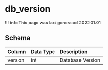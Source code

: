 # db_version

!!! info
	This page was last generated 2022.01.01

## Schema

| Column | Data Type | Description |
| :--- | :--- | :--- |
| version | int | Database Version |

